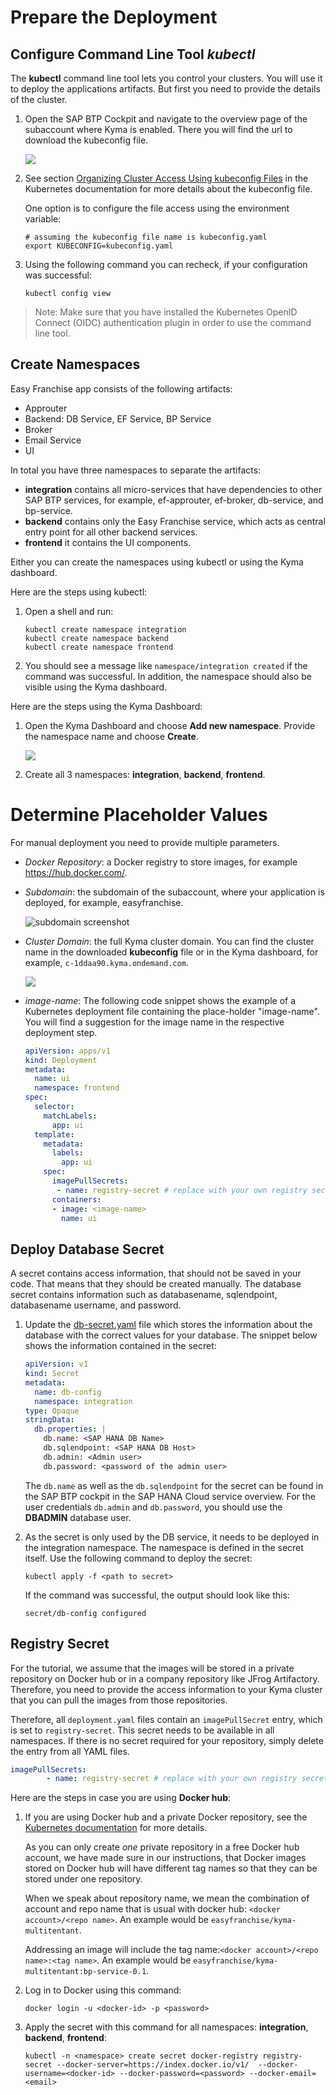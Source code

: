 # Prepare the Deployment

## Configure Command Line Tool *kubectl*

The **kubectl** command line tool lets you control your clusters. You will use it to deploy the applications artifacts. But first you need to provide the details of the cluster.

1. Open the SAP BTP Cockpit and navigate to the overview page of the subaccount where Kyma is enabled. There you will find the url to download the kubeconfig file. 

   ![](images/kyma-dashboard.png)

2. See section [Organizing Cluster Access Using kubeconfig Files](https://kubernetes.io/docs/concepts/configuration/organize-cluster-access-kubeconfig/) in the Kubernetes documentation for more details about the kubeconfig file.

   One option is to configure the file access using the environment variable:

   ```shell
   # assuming the kubeconfig file name is kubeconfig.yaml
   export KUBECONFIG=kubeconfig.yaml
   ```
3. Using the following command you can recheck, if your configuration was successful:

   ```
   kubectl config view
   ```

> Note: Make sure that you have installed the Kubernetes OpenID Connect (OIDC) authentication plugin in order to use the command line tool. 

## Create Namespaces

Easy Franchise app consists of the following artifacts:

- Approuter
- Backend: DB Service, EF Service, BP Service
- Broker
- Email Service
- UI

In total you have three namespaces to separate the artifacts:

- **integration** contains all micro-services that have dependencies to other SAP BTP services, for example, ef-approuter, ef-broker, db-service, and bp-service.
- **backend** contains only the Easy Franchise service, which acts as central entry point for all other backend services.
- **frontend** it contains the UI components.

Either you can create the namespaces using kubectl or using the Kyma dashboard.

Here are the steps using kubectl:

1. Open a shell and run:

   ```shell
   kubectl create namespace integration
   kubectl create namespace backend
   kubectl create namespace frontend
   ```

2.  You should see a message like `namespace/integration created` if the command was successful. In addition, the namespace should also be visible using the Kyma dashboard.

Here are the steps using the Kyma Dashboard:

1. Open the Kyma Dashboard and choose **Add new namespace**. Provide the namespace name and choose **Create**.

   ![](images/createNamespace.png)

2. Create all 3 namespaces: **integration**, **backend**, **frontend**.

# Determine Placeholder Values

For manual deployment you need to provide multiple parameters.

- *Docker Repository*: a Docker registry to store images, for example https://hub.docker.com/.
- *Subdomain*: the subdomain of the subaccount, where your application is deployed, for example, easyfranchise.

  ![subdomain screenshot](images/subdomain.png "subdomain")

- *Cluster Domain*: the full Kyma cluster domain. You can find the cluster name in the downloaded **kubeconfig** file or in the Kyma dashboard, for example, `c-1ddaa90.kyma.ondemand.com`.

  ![](images/kymaConsole.png)

- *image-name*: The following code snippet shows the example of a Kubernetes deployment file containing the place-holder "image-name". You will find a suggestion for the image name in the respective deployment step.

  ```yaml
  apiVersion: apps/v1
  kind: Deployment
  metadata:
    name: ui
    namespace: frontend
  spec:
    selector:
      matchLabels:
        app: ui
    template:
      metadata:
        labels:
          app: ui
      spec:
        imagePullSecrets:
         - name: registry-secret # replace with your own registry secret
        containers:
        - image: <image-name>
          name: ui
  ```

## Deploy Database Secret

A secret contains access information, that should not be saved in your code. That means that they should be created manually.
The database secret contains information such as databasename, sqlendpoint, databasename username, and password.

1. Update the [db-secret.yaml](../../../code/easyfranchise/deployment/k8s/db-secret.yaml) file which stores the information about the database with the correct values for your database. The snippet below shows the information contained in the secret: 

   ```yaml
   apiVersion: v1
   kind: Secret
   metadata:
     name: db-config
     namespace: integration
   type: Opaque
   stringData:
     db.properties: |
       db.name: <SAP HANA DB Name>
       db.sqlendpoint: <SAP HANA DB Host>
       db.admin: <Admin user>
       db.password: <password of the admin user>
   ```

   The `db.name` as well as the `db.sqlendpoint` for the secret can be found in the SAP BTP cockpit in the SAP HANA Cloud service overview. For the user credentials `db.admin` and `db.password`, you should use the **DBADMIN** database user.

2. As the secret is only used by the DB service, it needs to be deployed in the integration namespace. The namespace is defined in the secret itself. Use the following command to deploy the secret:

   ```shell
   kubectl apply -f <path to secret>
   ```

   If the command was successful, the output should look like this:

   ```shell
   secret/db-config configured
   ```

## Registry Secret

For the tutorial, we assume that the images will be stored in a private repository on Docker hub or in a company repository like JFrog Artifactory. Therefore, you need to provide the access information to your Kyma cluster that you can pull the images from those repositories.

Therefore, all `deployment.yaml` files contain an `imagePullSecret` entry, which is set to `registry-secret`. This secret needs to be available in all namespaces. If there is no secret required for your repository, simply delete the entry from all YAML files.

   ```yaml
   imagePullSecrets:
           - name: registry-secret # replace with your own registry secret
   ```

Here are the steps in case you are using **Docker hub**:

1. If you are using Docker hub and a private Docker repository, see the [Kubernetes documentation](https://kubernetes.io/docs/tasks/configure-pod-container/pull-image-private-registry/) for more details.

   As you can only create *one* private repository in a free Docker hub account, we have made sure in our instructions, that Docker images stored on Docker hub will have different tag names so that they can be stored under one repository.

   When we speak about repository name, we mean the combination of account and repo name that is usual with docker hub: `<docker account>/<repo name>`. An example would be `easyfranchise/kyma-multitentant`.

   Addressing an image will include the tag name:`<docker account>/<repo name>:<tag name>`. An example would be `easyfranchise/kyma-multitentant:bp-service-0.1`.

2. Log in to Docker using this command:

   ```shell
   docker login -u <docker-id> -p <password>
   ```

3. Apply the secret with this command for all namespaces: **integration**, **backend**, **frontend**:

   ```shell
   kubectl -n <namespace> create secret docker-registry registry-secret --docker-server=https://index.docker.io/v1/  --docker-username=<docker-id> --docker-password=<password> --docker-email=<email>
   ```



